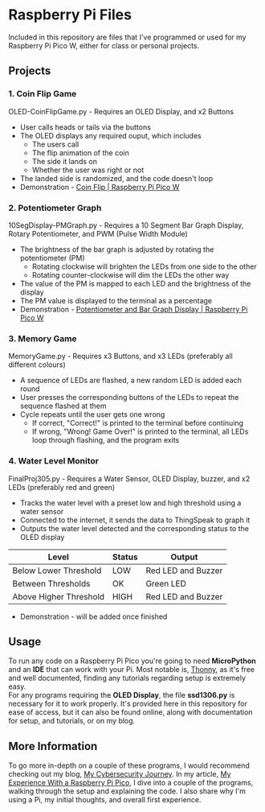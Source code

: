 # Raspberry Pi Files
Included in this repository are files that I've programmed or used for my Raspberry Pi Pico W, either for class or personal projects. <br>

## Projects
### 1. Coin Flip Game
OLED-CoinFlipGame.py - Requires an OLED Display, and x2 Buttons
- User calls heads or tails via the buttons
- The OLED displays any required ouput, which includes
  - The users call
  - The flip animation of the coin
  - The side it lands on
  - Whether the user was right or not
- The landed side is randomized, and the code doesn't loop
- Demonstration - <a href="https://youtu.be/iaiqS3QNyAw?si=wklGf-frqKPXHuVz">Coin Flip | Raspberry Pi Pico W</a>

### 2. Potentiometer Graph
10SegDisplay-PMGraph.py - Requires a 10 Segment Bar Graph Display, Rotary Potentiometer, and PWM (Pulse Width Module)
- The brightness of the bar graph is adjusted by rotating the potentiometer (PM)
  - Rotating clockwise will brighten the LEDs from one side to the other
  - Rotating counter-clockwise will dim the LEDs the other way
- The value of the PM is mapped to each LED and the brightness of the display
- The PM value is displayed to the terminal as a percentage
- Demonstration - <a href="https://youtu.be/pedJWBaIUEM?si=cL0R3xNyznI9KKEP">Potentiometer and Bar Graph Display | Raspberry Pi Pico W</a>

### 3. Memory Game
MemoryGame.py - Requires x3 Buttons, and x3 LEDs (preferably all different colours)
- A sequence of LEDs are flashed, a new random LED is added each round
- User presses the corresponding buttons of the LEDs to repeat the sequence flashed at them
- Cycle repeats until the user gets one wrong
  - If correct, "Correct!" is printed to the terminal before continuing
  - If wrong, "Wrong! Game Over!" is printed to the terminal, all LEDs loop through flashing, and the program exits

### 4. Water Level Monitor
FinalProj305.py - Requires a Water Sensor, OLED Display, buzzer, and x2 LEDs (preferably red and green)
- Tracks the water level with a preset low and high threshold using a water sensor
- Connected to the internet, it sends the data to ThingSpeak to graph it
- Outputs the water level detected and the corresponding status to the OLED display <br>

| Level                  |  Status  | Output             |
|------------------------|----------|--------------------|
| Below Lower Threshold  | LOW      | Red LED and Buzzer |
| Between Thresholds     | OK       | Green LED          |
| Above Higher Threshold | HIGH     | Red LED and Buzzer |

- Demonstration - will be added once finished

## Usage
To run any code on a Raspberry Pi Pico you're going to need **MicroPython** and an **IDE** that can work with your Pi. Most notable is, <a href="https://thonny.org/">Thonny</a>, as it's free and well documented, finding any tutorials regarding setup is extremely easy. <br> 
For any programs requiring the **OLED Display**, the file **ssd1306.py** is necessary for it to work properly. It's provided here in this repository for ease of access, but it can also be found online, along with documentation for setup, and tutorials, or on my blog.

## More Information
To go more in-depth on a couple of these programs, I would recommend checking out my blog, <a href="https://my-cybersec-journey.hashnode.dev/">My Cybersecurity Journey</a>. In my article, <a href="https://my-cybersec-journey.hashnode.dev/raspberry-pi-pico">My Experience With a Raspberry Pi Pico</a>, I dive into a couple of the programs, walking through the setup and explaining the code. I also share why I'm using a Pi, my initial thoughts, and overall first experience. <br>
